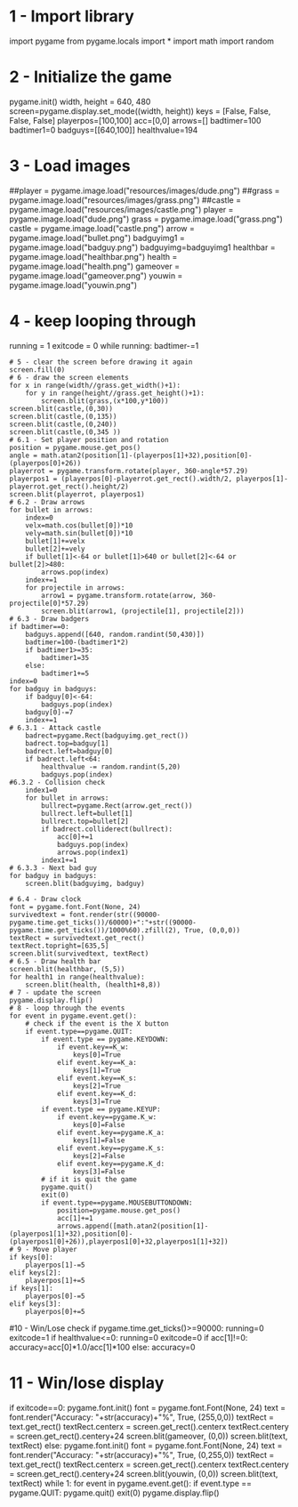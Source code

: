 # 1 - Import library
import pygame
from pygame.locals import *
import math
import random

# 2 - Initialize the game
pygame.init()
width, height = 640, 480
screen=pygame.display.set_mode((width, height))
keys = [False, False, False, False]
playerpos=[100,100]
acc=[0,0]
arrows=[]
badtimer=100
badtimer1=0
badguys=[[640,100]]
healthvalue=194

# 3 - Load images
##player = pygame.image.load("resources/images/dude.png")
##grass = pygame.image.load("resources/images/grass.png")
##castle = pygame.image.load("resources/images/castle.png")
player = pygame.image.load("dude.png")
grass = pygame.image.load("grass.png")
castle = pygame.image.load("castle.png")
arrow = pygame.image.load("bullet.png")
badguyimg1 = pygame.image.load("badguy.png")
badguyimg=badguyimg1
healthbar = pygame.image.load("healthbar.png")
health = pygame.image.load("health.png")
gameover = pygame.image.load("gameover.png")
youwin = pygame.image.load("youwin.png")

# 4 - keep looping through
running = 1
exitcode = 0
while running:
    badtimer-=1

    # 5 - clear the screen before drawing it again
    screen.fill(0)
    # 6 - draw the screen elements
    for x in range(width//grass.get_width()+1):
        for y in range(height//grass.get_height()+1):
            screen.blit(grass,(x*100,y*100))
    screen.blit(castle,(0,30))
    screen.blit(castle,(0,135))
    screen.blit(castle,(0,240))
    screen.blit(castle,(0,345 ))
    # 6.1 - Set player position and rotation
    position = pygame.mouse.get_pos()
    angle = math.atan2(position[1]-(playerpos[1]+32),position[0]-(playerpos[0]+26))
    playerrot = pygame.transform.rotate(player, 360-angle*57.29)
    playerpos1 = (playerpos[0]-playerrot.get_rect().width/2, playerpos[1]-playerrot.get_rect().height/2)
    screen.blit(playerrot, playerpos1)
    # 6.2 - Draw arrows
    for bullet in arrows:
        index=0
        velx=math.cos(bullet[0])*10
        vely=math.sin(bullet[0])*10
        bullet[1]+=velx
        bullet[2]+=vely
        if bullet[1]<-64 or bullet[1]>640 or bullet[2]<-64 or bullet[2]>480:
            arrows.pop(index)
        index+=1
        for projectile in arrows:
            arrow1 = pygame.transform.rotate(arrow, 360-projectile[0]*57.29)
            screen.blit(arrow1, (projectile[1], projectile[2]))
    # 6.3 - Draw badgers
    if badtimer==0:
        badguys.append([640, random.randint(50,430)])
        badtimer=100-(badtimer1*2)
        if badtimer1>=35:
            badtimer1=35
        else:
            badtimer1+=5
    index=0
    for badguy in badguys:
        if badguy[0]<-64:
            badguys.pop(index)
        badguy[0]-=7
        index+=1
    # 6.3.1 - Attack castle
        badrect=pygame.Rect(badguyimg.get_rect())
        badrect.top=badguy[1]
        badrect.left=badguy[0]
        if badrect.left<64:
            healthvalue -= random.randint(5,20)
            badguys.pop(index)
    #6.3.2 - Collision check
        index1=0
        for bullet in arrows:
            bullrect=pygame.Rect(arrow.get_rect())
            bullrect.left=bullet[1]
            bullrect.top=bullet[2]
            if badrect.colliderect(bullrect):
                acc[0]+=1
                badguys.pop(index)
                arrows.pop(index1)
            index1+=1
    # 6.3.3 - Next bad guy
    for badguy in badguys:
        screen.blit(badguyimg, badguy)

    # 6.4 - Draw clock
    font = pygame.font.Font(None, 24)
    survivedtext = font.render(str((90000-pygame.time.get_ticks())/60000)+":"+str((90000-pygame.time.get_ticks())/1000%60).zfill(2), True, (0,0,0))
    textRect = survivedtext.get_rect()
    textRect.topright=[635,5]
    screen.blit(survivedtext, textRect)
    # 6.5 - Draw health bar
    screen.blit(healthbar, (5,5))
    for health1 in range(healthvalue):
        screen.blit(health, (health1+8,8))
    # 7 - update the screen
    pygame.display.flip()
    # 8 - loop through the events
    for event in pygame.event.get():
        # check if the event is the X button 
        if event.type==pygame.QUIT:
            if event.type == pygame.KEYDOWN:
                if event.key==K_w:
                    keys[0]=True
                elif event.key==K_a:
                    keys[1]=True
                elif event.key==K_s:
                    keys[2]=True
                elif event.key==K_d:
                    keys[3]=True
            if event.type == pygame.KEYUP:
                if event.key==pygame.K_w:
                    keys[0]=False
                elif event.key==pygame.K_a:
                    keys[1]=False
                elif event.key==pygame.K_s:
                    keys[2]=False
                elif event.key==pygame.K_d:
                    keys[3]=False
            # if it is quit the game
            pygame.quit() 
            exit(0)
            if event.type==pygame.MOUSEBUTTONDOWN:
                position=pygame.mouse.get_pos()
                acc[1]+=1
                arrows.append([math.atan2(position[1]-(playerpos1[1]+32),position[0]-(playerpos1[0]+26)),playerpos1[0]+32,playerpos1[1]+32])
    # 9 - Move player
    if keys[0]:
        playerpos[1]-=5
    elif keys[2]:
        playerpos[1]+=5
    if keys[1]:
        playerpos[0]-=5
    elif keys[3]:
        playerpos[0]+=5
#10 - Win/Lose check
    if pygame.time.get_ticks()>=90000:
        running=0
        exitcode=1
    if healthvalue<=0:
        running=0
        exitcode=0
    if acc[1]!=0:
        accuracy=acc[0]*1.0/acc[1]*100
    else:
        accuracy=0
# 11 - Win/lose display        
if exitcode==0:
    pygame.font.init()
    font = pygame.font.Font(None, 24)
    text = font.render("Accuracy: "+str(accuracy)+"%", True, (255,0,0))
    textRect = text.get_rect()
    textRect.centerx = screen.get_rect().centerx
    textRect.centery = screen.get_rect().centery+24
    screen.blit(gameover, (0,0))
    screen.blit(text, textRect)
else:
    pygame.font.init()
    font = pygame.font.Font(None, 24)
    text = font.render("Accuracy: "+str(accuracy)+"%", True, (0,255,0))
    textRect = text.get_rect()
    textRect.centerx = screen.get_rect().centerx
    textRect.centery = screen.get_rect().centery+24
    screen.blit(youwin, (0,0))
    screen.blit(text, textRect)
while 1:
    for event in pygame.event.get():
        if event.type == pygame.QUIT:
            pygame.quit()
            exit(0)
    pygame.display.flip()
            
            

